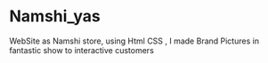 # Namshi_yas
WebSite as Namshi store, using Html CSS , I made Brand Pictures in fantastic show to interactive customers 
